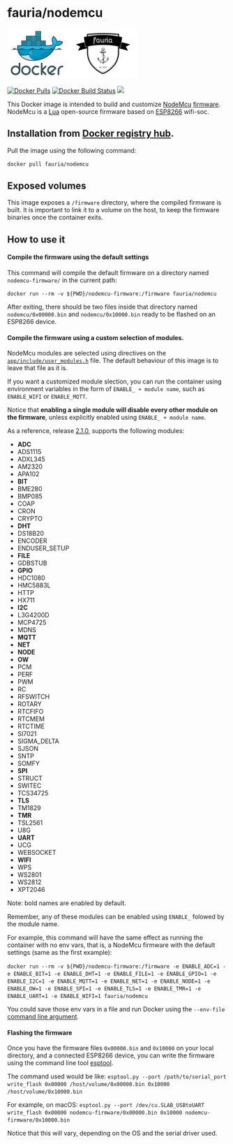 fauria/nodemcu
==================

![docker_logo](https://raw.githubusercontent.com/fauria/docker-nodemcu/master/docker_139x115.png)![docker_fauria_logo](https://raw.githubusercontent.com/fauria/docker-nodemcu/master/docker_fauria_161x115.png)

[![Docker Pulls](https://img.shields.io/docker/pulls/fauria/nodemcu.svg?style=plastic)](https://hub.docker.com/r/fauria/nodemcu/)
[![Docker Build Status](https://img.shields.io/docker/build/fauria/nodemcu.svg?style=plastic)](https://hub.docker.com/r/fauria/nodemcu/builds/)
[![](https://images.microbadger.com/badges/image/fauria/nodemcu.svg)](https://microbadger.com/images/fauria/nodemcu "Get your own image badge on microbadger.com")

This Docker image is intended to build and customize [NodeMcu](http://www.nodemcu.com/index_en.html) [firmware](https://github.com/nodemcu/nodemcu-firmware). NodeMcu is a [Lua](https://www.lua.org/) open-source firmware based on [ESP8266](https://www.espressif.com/en/products/hardware/esp8266ex/overview) wifi-soc.

Installation from [Docker registry hub](https://registry.hub.docker.com/u/fauria/nodemcu/).
----

Pull the image using the following command:

```bash
docker pull fauria/nodemcu
```

Exposed volumes
----

This image exposes a `/firmware` directory, where the compiled firmware is built. It is important to link it to a volume on the host, to keep the firmware binaries once the container exits.

How to use it
----

#### Compile the firmware using the default settings

This command will compile the default firmware on a directory named ```nodemcu-firmware/``` in the current path:

```
docker run --rm -v ${PWD}/nodemcu-firmware:/firmware fauria/nodemcu
```

After exiting, there should be two files inside that directory named ```nodemcu/0x00000.bin``` and ```nodemcu/0x10000.bin``` ready to be flashed on an ESP8266 device.

#### Compile the firmware using a custom selection of modules.

NodeMcu modules are selected using directives on the [```app/include/user_modules.h```](https://github.com/nodemcu/nodemcu-firmware/blob/master/app/include/user_modules.h) file. The default behaviour of this image is to leave that file as it is.

If you want a customized module slection, you can run the container using environment variables in the form of ```ENABLE_ + module name```, such as ```ENABLE_WIFI``` or ```ENABLE_MQTT```.

Notice that **enabling a single module will disable every other module on the firmware**, unless explicitly enabled using ```ENABLE_ + module name```.

As a reference, release [2.1.0](https://github.com/nodemcu/nodemcu-firmware/releases/tag/2.1.0-master_20170824), supports the following modules:

- **ADC**
- ADS1115
- ADXL345
- AM2320
- APA102
- **BIT**
- BME280
- BMP085
- COAP
- CRON
- CRYPTO
- **DHT**
- DS18B20
- ENCODER
- ENDUSER_SETUP
- **FILE**
- GDBSTUB
- **GPIO**
- HDC1080
- HMC5883L
- HTTP
- HX711
- **I2C**
- L3G4200D
- MCP4725
- MDNS
- **MQTT**
- **NET**
- **NODE**
- **OW**
- PCM
- PERF
- PWM
- RC
- RFSWITCH
- ROTARY
- RTCFIFO
- RTCMEM
- RTCTIME
- SI7021
- SIGMA_DELTA
- SJSON
- SNTP
- SOMFY
- **SPI**
- STRUCT
- SWITEC
- TCS34725
- **TLS**
- TM1829
- **TMR**
- TSL2561
- U8G
- **UART**
- UCG
- WEBSOCKET
- **WIFI**
- WPS
- WS2801
- WS2812
- XPT2046

Note: bold names are enabled by default.

Remember, any of these modules can be enabled using ```ENABLE_``` folowed by the module name.

For example, this command will have the same effect as running the container with no env vars, that is, a NodeMcu firmware with the default settings (same as the first example):

```docker run --rm -v ${PWD}/nodemcu-firmware:/firmware -e ENABLE_ADC=1 -e ENABLE_BIT=1 -e ENABLE_DHT=1 -e ENABLE_FILE=1 -e ENABLE_GPIO=1 -e ENABLE_I2C=1 -e ENABLE_MQTT=1 -e ENABLE_NET=1 -e ENABLE_NODE=1 -e ENABLE_OW=1 -e ENABLE_SPI=1 -e ENABLE_TLS=1 -e ENABLE_TMR=1 -e ENABLE_UART=1 -e ENABLE_WIFI=1 fauria/nodemcu```

You could save those env vars in a file and run Docker using the ```--env-file``` [command line argument](https://docs.docker.com/engine/reference/commandline/run/).
 

#### Flashing the firmware

Once you have the firmware files ```0x00000.bin``` and ```0x10000``` on your local directory, and a connected ESP8266 device, you can write the firmware using the command line tool [esptool](https://github.com/espressif/esptool).

The command used would be like:
```esptool.py --port /path/to/serial_port write_flash 0x00000 /host/volume/0x00000.bin 0x10000 /host/volume/0x10000.bin```

For example, on macOS:
```esptool.py --port /dev/cu.SLAB_USBtoUART write_flash 0x00000 nodemcu-firmware/0x00000.bin 0x10000 nodemcu-firmware/0x10000.bin```

Notice that this will vary, depending on the OS and the serial driver used.
